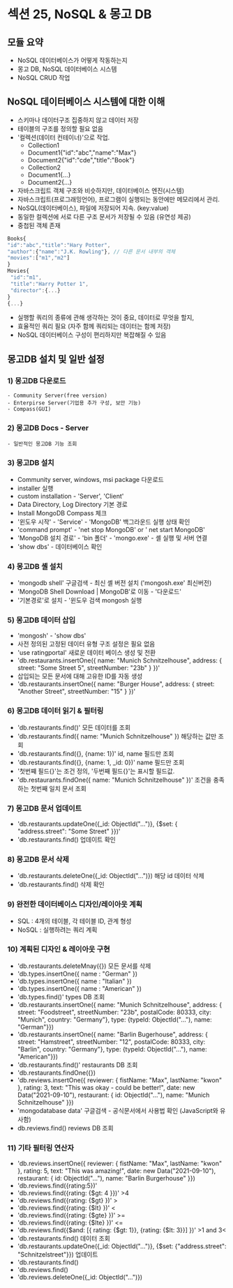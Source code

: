 # 섹션 25, NoSQL & 몽고 DB 

## 모듈 요약
 - NoSQL 데이터베이스가 어떻게 작동하는지
 - 몽고 DB, NoSQL 데이터베이스 시스템
 - NoSQL CRUD 작업

## NoSQL 데이터베이스 시스템에 대한 이해
 - 스키마나 데이터구조 집중하지 않고 데이터 저장
 - 테이블의 구조를 정의할 필요 없음
 - '컬렉션(데이터 컨테이너)'으로 작업.
   - Collection1
    - Document1{"id":"abc","name":"Max"}
    - Document2{"id":"cde","title":"Book"}
   - Collection2
    - Document1{...}
    - Document2{...}
 - 자바스크립트 객체 구조와 비슷하지만, 데이터베이스 엔진(시스템)
 - 자바스크립트(프로그래밍언어), 프로그램이 실행되는 동안에만 메모리에서 관리.
 - NoSQL(데이터베이스), 파일에 저장되어 지속. (key:value)
 - 동일한 컬렉션에 서로 다른 구조 문서가 저장될 수 있음 (유연성 제공)
 - 중첩된 객체 존재
```JavaScript
Books{
"id":"abc","title":"Hary Potter",
"author":{"name":"J.K. Rowling"}, // 다른 문서 내부의 객체
"movies":["m1","m2"]
}
Movies{
 "id":"m1",
 "title":"Harry Potter 1",
 "director":{...}
}
{...}
```
 - 실행할 쿼리의 종류에 관해 생각하는 것이 중요, 데이터로 무엇을 할지,
 - 효율적인 쿼리 필요 (자주 함께 쿼리되는 데이터는 함께 저장)
 - NoSQL 데이터베이스 구성이 편리하지만 복잡해질 수 있음

## 몽고DB 설치 및 일반 설정
 ### 1) 몽고DB 다운로드
    - Community Server(free version)
    - Enterpirse Server(기업용 추가 구성, 보안 기능)
    - Compass(GUI)
 ### 2) 몽고DB Docs - Server
    - 일반적인 몽고DB 기능 조회
 ### 3) 몽고DB 설치
- Community server, windows, msi package 다운로드
- installer 실행
- custom installation - 'Server', 'Client'
- Data Directory, Log Directory 기본 경로
- Install MongoDB Compass 체크
- '윈도우 시작' - 'Service' - 'MongoDB' 백그라운드 실행 상태 확인
- 'command prompt' - 'net stop MongoDB' or ' net start MongoDB'
- 'MongoDB 설치 경로' - 'bin 폴더' - 'mongo.exe' - 셸 실행 및 서버 연결
- 'show dbs' - 데이터베이스 확인

 ### 4) 몽고DB 셸 설치
- 'mongodb shell' 구글검색 - 최신 셸 버전 설치 ('mongosh.exe' 최신버전)
- 'MongoDB Shell Download | MongoDB'로 이동 - '다운로드'
- '기본경로'로 설치 - '윈도우 검색 mongosh 실행

 ### 5) 몽고DB 데이터 삽입
- 'mongosh' - 'show dbs'
- 사전 정의된 고정된 데이터 유형 구조 설정은 필요 없음
- 'use ratingportal' 새로운 데이터 베이스 생성 및 전환
- 'db.restaurants.insertOne({ name: "Munich Schnitzelhouse", address: { street: "Some Street 5", streetNumber: "23b" } })'
- 삽입되는 모든 문서에 대해 고유한 ID를 자동 생성
- 'db.restaurants.insertOne({ name: "Burger House", address: { street: "Another Street", streetNumber: "15" } })'

### 6) 몽고DB 데이터 읽기 & 필터링
- 'db.restaurants.find()' 모든 데이터를 조회
- 'db.restaurants.find({ name: "Munich Schnitzelhouse"  }) 해당하는 값만 조회
- 'db.restaurants.find({}, {name: 1})' id, name 필드만 조회
- 'db.restaurants.find({}, {name: 1, _id: 0})' name 필드만 조회
- '첫번쨰 필드{}'는 조건 정의, '두번째 필드{}'는 표시할 필드값.
- 'db.restaurants.findOne({ name: "Munich Schnitzelhouse"  })' 조건을 충족하는 첫번째 일치 문서 조회

### 7) 몽고DB 문서 업데이트
- 'db.restaurants.updateOne({_id: ObjectId("...")}, {$set: { "address.street": "Some Street" }})'
- 'db.restaurants.find() 업데이트 확인

### 8) 몽고DB 문서 삭제
- 'db.restaurants.deleteOne({_id: ObjectId("...")}) 해당 id 데이터 삭제
- 'db.restaurants.find() 삭제 확인

### 9) 완전한 데이터베이스 디자인/레이아웃 계획
- SQL : 4개의 테이블, 각 테이블 ID, 관계 형성
- NoSQL : 실행하려는 쿼리 계획

### 10) 계획된 디자인 & 레이아웃 구현
- 'db.restaurants.deleteMnay({}) 모든 문서를 삭제
- 'db.types.insertOne({ name : "German" })
- 'db.types.insertOne({ name : "Italian" })
- 'db.types.insertOne({ name : "American" })
- 'db.types.find()' types DB 조회
- 'db.restaurants.insertOne({ name: "Munich Schnitzelhouse", address: { street: "Foodstreet", streetNumber: "23b", postalCode: 80333, city: "Munich", country: "Germany"}, type: {typeId: ObjectId("..."), name: "German"}})
- 'db.restaurants.insertOne({ name: "Barlin Bugerhouse", address: { street: "Hamstreet", streetNumber: "12", postalCode: 80333, city: "Barlin", country: "Germany"}, type: {typeId: ObjectId("..."), name: "American"}})
- 'db.restaurants.find()' restaurants DB 조회
- 'db.restaurants.findOne({})
- 'db.reviews.insertOne({ reviewer: { fistName: "Max", lastName: "kwon" }, rating: 3, text: "This was okay - could be better!", date: new Data("2021-09-10"), restaurant: { id: ObjectId("..."), name: "Munich Schnitzelhouse" }})
- 'mongodatabase data' 구글검색 - 공식문서에서 사용법 확인 (JavaScript와 유사함)
- db.reviews.find() reviews DB 조회

### 11) 기타 필터링 연산자
- 'db.reviews.insertOne({ reviewer: { fistName: "Max", lastName: "kwon" }, rating: 5, text: "This was amazing!", date: new Data("2021-09-10"), restaurant: { id: ObjectId("..."), name: "Barlin Burgerhouse" }})
- 'db.reviews.find({rating:5})'
- 'db.reviews.find({rating: {$gt: 4 }})' >4
- 'db.reviews.find({rating: {$gt} })' >
- 'db.reviews.find({rating: {$lt} })' <
- 'db.reviews.find({rating: {$gte} })' >=
- 'db.reviews.find({rating: {$lte} })' <=
- 'db.reviews.find({$and: [{ rating: {$gt: 1}}, {rating: {$lt: 3}}] })' >1 and 3<
- 'db.restaurants.find() 데이터 조회
- 'db.restaurants.updateOne({_id: ObjectId("...")}, {$set: {"address.street": "Schnitzelstreet"}}) 업데이트
- 'db.restaurants.find()
- 'db.reviews.find()
- 'db.reviews.deleteOne({_id: ObjectId("...")})